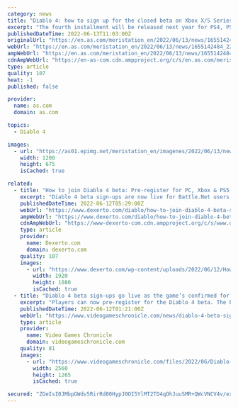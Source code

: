 ```yaml
---
category: news
title: "Diablo 4: how to sign up for the closed beta on Xbox X/S Series and PS5"
excerpt: "The fourth installment will be released next year for PS4, PS5, Xbox One, Xbox Series and PC; it will implement cross-play between all platforms. Shortly before Diablo IV appeared at the Xbox ..."
publishedDateTime: 2022-06-13T11:03:00Z
originalUrl: "https://en.as.com/meristation_en/2022/06/13/news/1655142484_224785.html"
webUrl: "https://en.as.com/meristation_en/2022/06/13/news/1655142484_224785.html"
ampWebUrl: "https://en.as.com/meristation_en/2022/06/13/news/1655142484_224785.amp.html"
cdnAmpWebUrl: "https://en-as-com.cdn.ampproject.org/c/s/en.as.com/meristation_en/2022/06/13/news/1655142484_224785.amp.html"
type: article
quality: 107
heat: -1
published: false

provider:
  name: as.com
  domain: as.com

topics:
  - Diablo 4

images:
  - url: "https://as01.epimg.net/meristation_en/imagenes/2022/06/13/news/1655142484_224785_1655143074_portada_normal.jpg"
    width: 1200
    height: 675
    isCached: true

related:
  - title: "How to join Diablo 4 beta: Pre-register for PC, Xbox & PS5 test access"
    excerpt: "Diablo 4 beta sign-ups are now live for Battle.Net users, so if you want to get involved with the next battle in Sanctuary, here's what you need to know."
    publishedDateTime: 2022-06-12T05:29:00Z
    webUrl: "https://www.dexerto.com/diablo/how-to-join-diablo-4-beta-sign-up-pre-register-access-1845993/"
    ampWebUrl: "https://www.dexerto.com/diablo/how-to-join-diablo-4-beta-sign-up-pre-register-access-1845993/?amp"
    cdnAmpWebUrl: "https://www-dexerto-com.cdn.ampproject.org/c/s/www.dexerto.com/diablo/how-to-join-diablo-4-beta-sign-up-pre-register-access-1845993/?amp"
    type: article
    provider:
      name: Dexerto.com
      domain: dexerto.com
    quality: 107
    images:
      - url: "https://www.dexerto.com/wp-content/uploads/2022/06/12/How-to-join-Diablo-4-beta-Pre-register-for-PC-Xbox-PS5-test-access-.jpg"
        width: 1920
        height: 1080
        isCached: true
  - title: "Diablo 4 beta sign-ups go live as the game’s confirmed for PS5 and Xbox Series X/S"
    excerpt: "Players can now pre-register for the Diablo 4 beta. The beta hasn’t been dated, and it appears that the registration page has gone live early, as none of Blizzard‘s Diablo social channels have ..."
    publishedDateTime: 2022-06-12T01:21:00Z
    webUrl: "https://www.videogameschronicle.com/news/diablo-4-beta-sign-ups-go-live-as-the-games-confirmed-for-ps5-and-xbox-series-x-s/"
    type: article
    provider:
      name: Video Games Chronicle
      domain: videogameschronicle.com
    quality: 81
    images:
      - url: "https://www.videogameschronicle.com/files/2022/06/Diablo-IV-scaled.jpg"
        width: 2560
        height: 1265
        isCached: true

secured: "ZGeIsI0JMbpGWdv5RirRd80HypJ0OI5YlMT2TO4qOhJuuSMR+QWcVNCV4v/exJVTsAs/orCpwR2RsJqpqdjEfIMnqVAc76dIsXzSVZChKkF/MF1QM5KGBuv3y+2UkjgQUJ+r5xv+xx290rCMMsPXqvoX6/Ixp6bfwtO4Klcp+NJIpaIzaFTZFuvY5mzCop/P9/P/Ok5TWOxlLsqSI8bdtDl7tVMgDwxtmiSWklTpYu6oKojUWOrToYT8eUyaKxgO2sSxxO0jnAVD1COXQMT+5oKWSdOkiuHZRVcj5H2tyIzCJH+IpBoJGRKa7mecBM2sFw38aubLo9cXskGgVZKeKC9X27xxcr9PbsQ3I8yiv7w=;OhkSlAaVbky9AsQE0fdqAg=="
---
```


